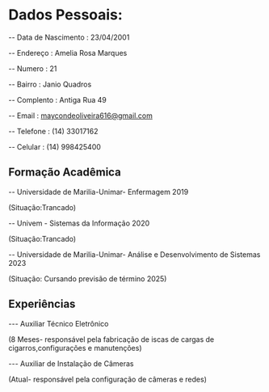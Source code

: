 






# Dados Pessoais:

-- Data de Nascimento : 23/04/2001

-- Endereço : Amelia Rosa Marques

-- Numero : 21

-- Bairro : Janio Quadros

-- Complento : Antiga Rua 49

-- Email : maycondeoliveira616@gmail.com

-- Telefone : (14) 33017162

-- Celular : (14) 998425400

## Formação Acadêmica

-- Universidade de Marilia-Unimar- Enfermagem 2019

   (Situação:Trancado)

-- Univem - Sistemas da Informação 2020

  (Situação:Trancado)

-- Universidade de Marilia-Unimar- Análise e Desenvolvimento de Sistemas 2023

   (Situação: Cursando previsão de término 2025)

## Experiências 

--- Auxiliar Técnico Eletrônico 

(8 Meses- responsável pela fabricação de iscas de cargas de cigarros,configurações e manutenções)

--- Auxiliar de Instalação de Câmeras

(Atual- responsável pela configuração de câmeras e redes)